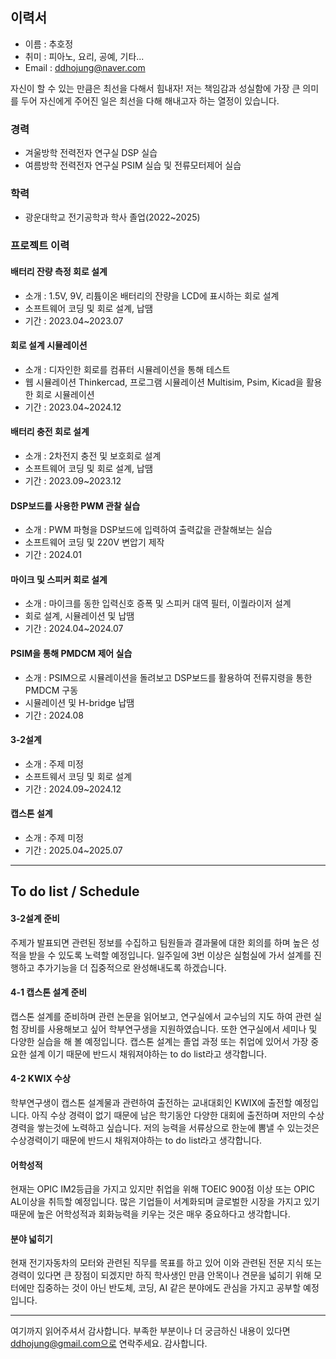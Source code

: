 ## 이력서

* 이름 : 추호정
* 취미 : 피아노, 요리, 공예, 기타...
* Email : ddhojung@naver.com

자신이 할 수 있는 만큼은 최선을 다해서 힘내자! 저는 책임감과 성실함에 가장 큰 의미를 두어 자신에게 주어진 일은 최선을 다해 해내고자 하는 열정이 있습니다.
### 경력
* 겨울방학 전력전자 연구실 DSP 실습  
* 여름방학 전력전자 연구실 PSIM 실습 및 전류모터제어 실습

### 학력
* 광운대학교 전기공학과 학사 졸업(2022~2025)

### 프로젝트 이력
#### 배터리 잔량 측정 회로 설계
* 소개 : 1.5V, 9V, 리튬이온 배터리의 잔량을 LCD에 표시하는 회로 설계
* 소프트웨어 코딩 및 회로 설계, 납땜
* 기간 : 2023.04~2023.07

#### 회로 설계 시뮬레이션
* 소개 : 디자인한 회로를 컴퓨터 시뮬레이션을 통해 테스트
* 웹 시뮬레이션 Thinkercad, 프로그램 시뮬레이션 Multisim, Psim, Kicad을 활용한 회로 시뮬레이션
* 기간 : 2023.04~2024.12

#### 배터리 충전 회로 설계
* 소개 : 2차전지 충전 및 보호회로 설계
* 소프트웨어 코딩 및 회로 설계, 납땜
* 기간 : 2023.09~2023.12

#### DSP보드를 사용한 PWM 관찰 실습
* 소개 : PWM 파형을 DSP보드에 입력하여 출력값을 관찰해보는 실습
* 소프트웨어 코딩 및 220V 변압기 제작
* 기간 : 2024.01

#### 마이크 및 스피커 회로 설계
* 소개 : 마이크를 동한 입력신호 증폭 및 스피커 대역 필터, 이퀄라이저 설계
* 회로 설계, 시뮬레이션 및 납땜
* 기간 : 2024.04~2024.07

#### PSIM을 통해 PMDCM 제어 실습
* 소개 : PSIM으로 시뮬레이션을 돌려보고 DSP보드를 활용하여 전류지령을 통한 PMDCM 구동
* 시뮬레이션 및 H-bridge 납땜
* 기간 : 2024.08

#### 3-2설계
* 소개 : 주제 미정
* 소프트웨서 코딩 및 회로 설계
* 기간 : 2024.09~2024.12

#### 캡스톤 설계
* 소개 : 주제 미정
* 기간 : 2025.04~2025.07

---
## To do list / Schedule
#### 3-2설계 준비
주제가 발표되면 관련된 정보를 수집하고 팀원들과 결과물에 대한 회의를 하며 높은 성적을 받을 수 있도록 노력할 예정입니다. 일주일에 3번 이상은 실험실에 가서 설계를 진행하고 추가기능을 더 집중적으로 완성해내도록 하겠습니다.

#### 4-1 캡스톤 설계 준비
캡스톤 설계를 준비하며 관련 논문을 읽어보고, 연구실에서 교수님의 지도 하여 관련 실험 장비를 사용해보고 싶어 학부연구생을 지원하였습니다. 또한 연구실에서 세미나 및 다양한 실습을 해 볼 예정입니다. 캡스톤 설계는 졸업 과정 또는 취업에 있어서 가장 중요한 설계 이기 때문에 반드시 채워져야하는 to do list라고 생각합니다.

#### 4-2 KWIX 수상
학부연구생이 캡스톤 설계물과 관련하여 출전하는 교내대회인 KWIX에 출전할 예정입니다. 아직 수상 경력이 없기 때문에 남은 학기동안 다양한 대회에 출전하며 저만의 수상경력을 쌓는것에 노력하고 싶습니다. 저의 능력을 서류상으로 한눈에 뽐낼 수 있는것은 수상경력이기 때문에 반드시 채워져야하는 to do list라고 생각합니다.

#### 어학성적
현재는 OPIC IM2등급을 가지고 있지만 취업을 위해 TOEIC 900점 이상 또는 OPIC AL이상을 취득할 예정입니다. 많은 기업들이 서계화되며 글로벌한 시장을 가지고 있기 때문에 높은 어학성적과 회화능력을 키우는 것은 매우 중요하다고 생각합니다.

#### 분야 넓히기
현재 전기자동차의 모터와 관련된 직무를 목표를 하고 있어 이와 관련된 전문 지식 또는 경력이 있다면 큰 장점이 되겠지만 하직 학사생인 만큼 안목이나 견문을 넓히기 위해 모터에만 집중하는 것이 아닌 반도체, 코딩, AI 같은 분야에도 관심을 가지고 공부할 예정입니다.

---
여기까지 읽어주셔서 감사합니다.
부족한 부분이나 더 궁금하신 내용이 있다면 ddhojung@gmail.com으로 연락주세요.
감사합니다.

